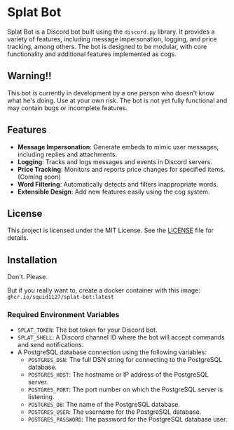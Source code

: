 # Splat Bot

Splat Bot is a Discord bot built using the `discord.py` library. It provides a variety of features, including message impersonation, logging, and price tracking, among others. The bot is designed to be modular, with core functionality and additional features implemented as cogs.

## Warning‼️

This bot is currently in development by a one person who doesn't know what he's doing. Use at your own risk. The bot is not yet fully functional and may contain bugs or incomplete features.

## Features

- **Message Impersonation**: Generate embeds to mimic user messages, including replies and attachments.
- **Logging**: Tracks and logs messages and events in Discord servers.
- **Price Tracking**: Monitors and reports price changes for specified items. (Coming soon)
- **Word Filtering**: Automatically detects and filters inappropriate words.
- **Extensible Design**: Add new features easily using the cog system.

## License

This project is licensed under the MIT License. See the [LICENSE](LICENSE) file for details.

## Installation

Don't. Please.

But if you really want to, create a docker container with this image: `ghcr.io/squid1127/splat-bot:latest`

### Required Environment Variables

- `SPLAT_TOKEN`: The bot token for your Discord bot.
- `SPLAT_SHELL`: A Discord channel ID where the bot will accept commands and send notifications.
- A PostgreSQL database connection using the following variables:
  - `POSTGRES_DSN`: The full DSN string for connecting to the PostgreSQL database.
  - `POSTGRES_HOST`: The hostname or IP address of the PostgreSQL server.
  - `POSTGRES_PORT`: The port number on which the PostgreSQL server is listening.
  - `POSTGRES_DB`: The name of the PostgreSQL database.
  - `POSTGRES_USER`: The username for the PostgreSQL database.
  - `POSTGRES_PASSWORD`: The password for the PostgreSQL database user.
